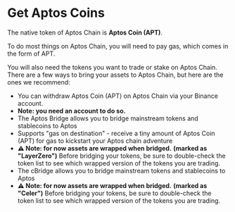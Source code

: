 # Get Aptos Coins

The native token of Aptos Chain is **Aptos Coin (APT)**.

To do most things on Aptos Chain, you will need to pay gas, which comes in the form of APT.

You will also need the tokens you want to trade or stake on Aptos Chain. There are a few ways to bring your assets to Aptos Chain, but here are the ones we recommend:

* You can withdraw Aptos Coin (APT) on Aptos Chain via your Binance account.
* **Note: you need an account to do so.**
* The Aptos Bridge allows you to bridge mainstream tokens and stablecoins to Aptos
* Supports "gas on destination" - receive a tiny amount of Aptos Coin (APT) for gas to kickstart your Aptos chain adventure
* **⚠️ Note: for now assets are wrapped when bridged.** **(marked as "LayerZero")** Before bridging your tokens, be sure to double-check the token list to see which wrapped version of the tokens you are trading.
* The cBridge allows you to bridge mainstream tokens and stablecoins to Aptos
* **⚠️ Note: for now assets are wrapped when bridged.** **(marked as "Celer")** Before bridging your tokens, be sure to double-check the token list to see which wrapped version of the tokens you are trading.
